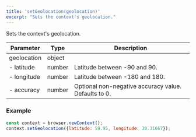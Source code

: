 ```yaml
---
title: 'setGeolocation(geolocation)'
excerpt: "Sets the context's geolocation."
---
```


Sets the context's geolocation.

| Parameter   | Type   | Description                                          |
| ---------   | ------ | ---------------------------------------------------- |
| geolocation | object |                                                      |
| - latitude  | number | Latitude between -90 and 90.                         |
| - longitude | number | Latitude between -180 and 180.                       |
| - accuracy  | number | Optional non-negative accuracy value. Defaults to 0. |


### Example

<!-- eslint-skip -->

<CodeGroup labels={[]}>

```javascript
const context = browser.newContext();
context.setGeolocation({latitude: 59.95, longitude: 30.31667});
```

</CodeGroup>
